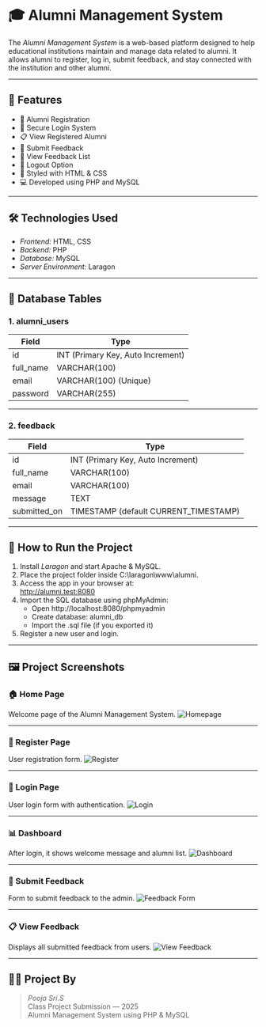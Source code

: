 # 🎓 Alumni Management System

The *Alumni Management System* is a web-based platform designed to help educational institutions maintain and manage data related to alumni. It allows alumni to register, log in, submit feedback, and stay connected with the institution and other alumni.

---

## 📁 Features

- 📝 Alumni Registration
- 🔐 Secure Login System
- 📋 View Registered Alumni
- 💬 Submit Feedback
- 🧾 View Feedback List
- 🚪 Logout Option
- 🎨 Styled with HTML & CSS
- 💻 Developed using PHP and MySQL

---

## 🛠 Technologies Used

- *Frontend:* HTML, CSS
- *Backend:* PHP
- *Database:* MySQL
- *Server Environment:* Laragon

---

## 🧱 Database Tables

### 1. alumni_users
| Field         | Type         |
|---------------|--------------|
| id            | INT (Primary Key, Auto Increment) |
| full_name     | VARCHAR(100) |
| email         | VARCHAR(100) (Unique) |
| password      | VARCHAR(255) |

---

### 2. feedback
| Field         | Type         |
|---------------|--------------|
| id            | INT (Primary Key, Auto Increment) |
| full_name     | VARCHAR(100) |
| email         | VARCHAR(100) |
| message       | TEXT         |
| submitted_on  | TIMESTAMP (default CURRENT_TIMESTAMP) |

---

## 🔐 How to Run the Project

1. Install *Laragon* and start Apache & MySQL.
2. Place the project folder inside C:\laragon\www\alumni.
3. Access the app in your browser at:  
   http://alumni.test:8080
4. Import the SQL database using phpMyAdmin:
   - Open http://localhost:8080/phpmyadmin
   - Create database: alumni_db
   - Import the .sql file (if you exported it)
5. Register a new user and login.

---

## 🖼 Project Screenshots

### 🏠 Home Page
Welcome page of the Alumni Management System.
![Homepage](homepage.png)

---

### 📝 Register Page
User registration form.
![Register](register.png)

---

### 🔐 Login Page
User login form with authentication.
![Login](login.png)

---

### 📊 Dashboard
After login, it shows welcome message and alumni list.
![Dashboard](dashboard.png)

---

### 💬 Submit Feedback
Form to submit feedback to the admin.
![Feedback Form](feedback_form.png)

---

### 📋 View Feedback
Displays all submitted feedback from users.
![View Feedback](view_feedback.png)

---

## 👩‍💻 Project By

> *Pooja Sri.S*  
> Class Project Submission — 2025  
> Alumni Management System using PHP & MySQL
